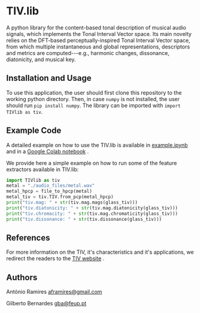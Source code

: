 # TIV.lib
A python library for the content-based tonal description of musical audio signals, which implements the Tonal Interval Vector space.
Its main novelty relies on the DFT-based perceptually-inspired Tonal Interval Vector space, from which multiple instantaneous and global representations, descriptors and metrics are computed---e.g., harmonic changes, dissonance, diatonicity, and musical key.

Installation and Usage
-------
To use this application, the user should first clone this repository to the working python directory.
Then, in case `numpy` is not installed, the user should run `pip install numpy`.
The library can be imported with `import TIVlib as tiv`.

Example Code
-------
A detailed example on how to use the TIV.lib is available in [example.ipynb](example.ipynb) and in a [Google Colab notebook](https://colab.research.google.com/drive/1QCoOI5Ix9_cekpMDcI7liVIJM--Kg6px) .

We provide here a simple example on how to run some of the feature extractors available in TIV.lib:

```python
import TIVlib as tiv
metal = "./audio_files/metal.wav"
metal_hpcp = file_to_hpcp(metal)
metal_tiv = tiv.TIV.from_pcp(metal_hpcp)
print("tiv.mag: " + str(tiv.mag.mags(glass_tiv)))
print("tiv.diatonicity: " + str(tiv.mag.diatonicity(glass_tiv)))
print("tiv.chromacity: " + str(tiv.mag.chromaticity(glass_tiv)))
print("tiv.dissonance: " + str(tiv.dissonance(glass_tiv)))

```

References
-------
For more information on the TIV, it's characteristics and it's applications, we redirect the readers to the [TIV website](https://sites.google.com/site/tonalintervalspace/home) . 


Authors
-------
António Ramires
aframires@gmail.com

Gilberto Bernardes
gba@feup.pt
